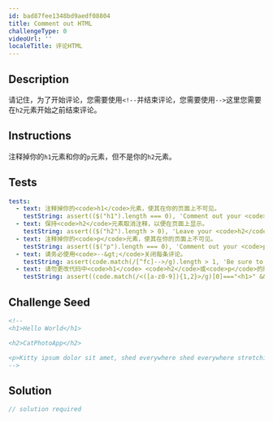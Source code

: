 ```yaml
---
id: bad87fee1348bd9aedf08804
title: Comment out HTML
challengeType: 0
videoUrl: ''
localeTitle: 评论HTML
---
```


## Description
<section id="description">请记住，为了开始评论，您需要使用<code>&lt;!--</code>并结束评论，您需要使用<code>--&gt;</code>这里您需要在<code>h2</code>元素开始之前结束评论。 </section>

## Instructions
<section id="instructions">注释掉你的<code>h1</code>元素和你的<code>p</code>元素，但不是你的<code>h2</code>元素。 </section>

## Tests
<section id='tests'>

```yml
tests:
  - text: 注释掉你的<code>h1</code>元素，使其在你的页面上不可见。
    testString: assert(($("h1").length === 0), 'Comment out your <code>h1</code> element so that it is not visible on your page.');
  - text: 保持<code>h2</code>元素取消注释，以便在页面上显示。
    testString: assert(($("h2").length > 0), 'Leave your <code>h2</code> element uncommented so that it is visible on your page.');
  - text: 注释掉你的<code>p</code>元素，使其在你的页面上不可见。
    testString: assert(($("p").length === 0), 'Comment out your <code>p</code> element so that it is not visible on your page.');
  - text: 请务必使用<code>--&gt;</code>关闭每条评论。
    testString: assert(code.match(/[^fc]-->/g).length > 1, 'Be sure to close each of your comments with <code>--&#62;</code>.');
  - text: 请勿更改代码中<code>h1</code> <code>h2</code>或<code>p</code>的顺序。
    testString: assert((code.match(/<([a-z0-9]){1,2}>/g)[0]==="<h1>" && code.match(/<([a-z0-9]){1,2}>/g)[1]==="<h2>" && code.match(/<([a-z0-9]){1,2}>/g)[2]==="<p>") , 'Do not change the order of the <code>h1</code> <code>h2</code> or <code>p</code> in the code.');

```

</section>

## Challenge Seed
<section id='challengeSeed'>

<div id='html-seed'>

```html
<!--
<h1>Hello World</h1>

<h2>CatPhotoApp</h2>

<p>Kitty ipsum dolor sit amet, shed everywhere shed everywhere stretching attack your ankles chase the red dot, hairball run catnip eat the grass sniff.</p>
-->

```

</div>



</section>

## Solution
<section id='solution'>

```js
// solution required
```
</section>

